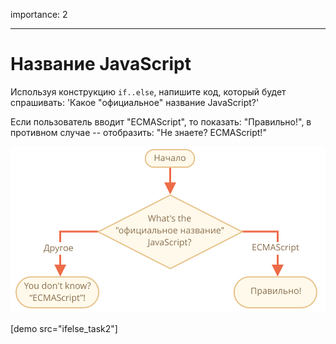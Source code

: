 importance: 2

---

# Название JavaScript

Используя конструкцию `if..else`, напишите код, который будет спрашивать: 'Какое "официальное" название JavaScript?'

Если пользователь вводит "ECMAScript", то показать: "Правильно!", в противном случае -- отобразить: "Не знаете? ECMAScript!"

![](ifelse_task2.svg)

[demo src="ifelse_task2"]
